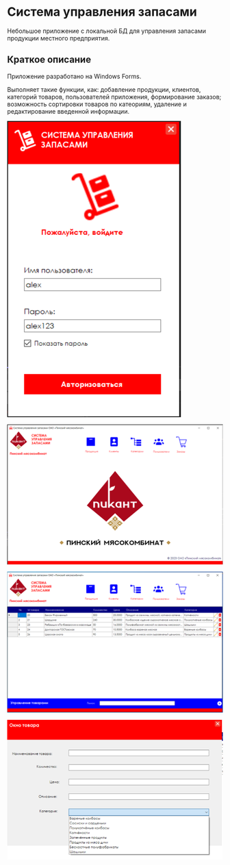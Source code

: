 # Система управления запасами
Небольшое приложение с локальной БД для управления запасами продукции местного предприятия.
## Краткое описание

Приложение разработано на Windows Forms. 

Выполняет такие функции, как: добавление продукции, клиентов, категорий товаров, пользователей приложения, формирование заказов; возможность сортировки товаров по катеориям, удаление и редактирование введенной информации.

![](https://github.com/AlexanderCSharp/InventoryManagementSystem/blob/master/screenshots_app/24352345.png)

![](https://github.com/AlexanderCSharp/InventoryManagementSystem/blob/master/screenshots_app/2346532.png)

![](https://github.com/AlexanderCSharp/InventoryManagementSystem/blob/master/screenshots_app/23532424.png)

![](https://github.com/AlexanderCSharp/InventoryManagementSystem/blob/master/screenshots_app/23253254.png)
